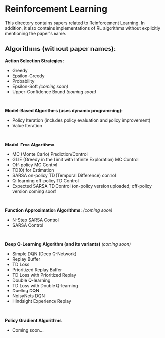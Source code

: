 # Reinforcement Learning

This directory contains papers related to Reinforcement Learning. In addition, it also contains implementations of RL algorithms without explicitly mentioning the paper's name.

## Algorithms (without paper names):

**Action Selection Strategies:**
- Greedy
- Epsilon-Greedy
- Probability
- Epsilon-Soft *(coming soon)*
- Upper-Confidence Bound *(coming soon)*

<br>

**Model-Based Algorithms (uses dynamic programming):**
- Policy Iteration (includes policy evaluation and policy improvement)
- Value Iteration

<br>

**Model-Free Algorithms:** 
- MC (Monte Carlo) Prediction/Control
- GLIE (Greedy in the Limit with Infinite Exploration) MC Control
- Off-policy MC Control
- TD(0) for Estimation
- SARSA on-policy TD (Temporal Difference) control
- Q-learning off-policy TD Control
- Expected SARSA TD Control (on-policy version uploaded;  off-policy version coming soon)

<br>

**Function Approximation Algorithms:** *(coming soon)*
- N-Step SARSA Control
- SARSA Control

<br>

**Deep Q-Learning Algorithm (and its variants)** *(coming soon)*
- Simple DQN (Deep Q-Network)
- Replay Buffer
- TD Loss
- Prioritized Replay Buffer
- TD Loss with Prioritized Replay
- Double Q-learning
- TD Loss with Double Q-learning
- Dueling DQN
- NoisyNets DQN
- Hindsight Experience Replay

<br>

**Policy Gradient Algorithms**

- Coming soon...